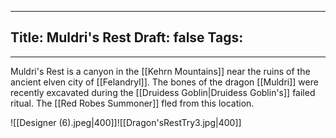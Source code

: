 
---
Title: Muldri's Rest
Draft: false
Tags:
  - 
---

Muldri's Rest is a canyon in the [[Kehrn Mountains]] near the ruins of the ancient elven city of [[Felandryl]]. The bones of the dragon [[Muldri]] were recently excavated during the [[Druidess Goblin|Druidess Goblin's]] failed ritual. The [[Red Robes Summoner]] fled from this location. 


![[Designer (6).jpeg|400]]![[Dragon'sRestTry3.jpg|400]]